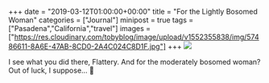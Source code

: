 +++
date = "2019-03-12T01:00:00+00:00"
title = "For the Lightly Bosomed Woman"
categories = ["Journal"]
minipost = true
tags = ["Pasadena","California","travel"]
images = ["https://res.cloudinary.com/tobyblog/image/upload/v1552355838/img/57486611-8A6E-47AB-8CD0-2A4C024C8D1F.jpg"]
+++
![](https://res.cloudinary.com/tobyblog/image/upload/v1552355838/img/57486611-8A6E-47AB-8CD0-2A4C024C8D1F.jpg)

I see what you did there, Flattery. And for the moderately bosomed woman? Out of luck, I suppose… 👙

